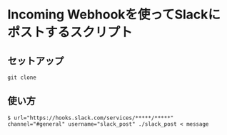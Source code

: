 # Incoming Webhookを使ってSlackにポストするスクリプト

## セットアップ

```
git clone 
```

## 使い方

```
$ url="https://hooks.slack.com/services/*****/*****" channel="#general" username="slack_post" ./slack_post < message
```
